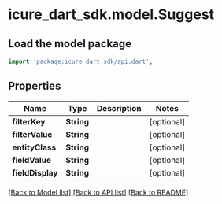 # icure_dart_sdk.model.Suggest

## Load the model package
```dart
import 'package:icure_dart_sdk/api.dart';
```

## Properties
Name | Type | Description | Notes
------------ | ------------- | ------------- | -------------
**filterKey** | **String** |  | [optional]
**filterValue** | **String** |  | [optional]
**entityClass** | **String** |  | [optional]
**fieldValue** | **String** |  | [optional]
**fieldDisplay** | **String** |  | [optional]

[[Back to Model list]](../README.md#documentation-for-models) [[Back to API list]](../README.md#documentation-for-api-endpoints) [[Back to README]](../README.md)

